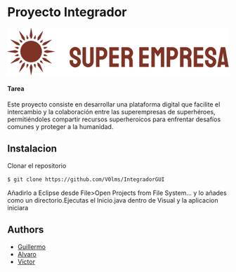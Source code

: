 
# Proyecto Integrador
![Logo](https://github.com/V0lms/IntegradorGUI/blob/main/LogoEmpresa.webp)
#### Tarea
Este proyecto consiste en desarrollar una  plataforma digital que facilite el intercambio y la colaboración entre las  superempresas de superhéroes, permitiéndoles compartir recursos superheroicos para enfrentar desafíos comunes y proteger a la humanidad.


## Instalacion
Clonar el repositorio
```bash
$ git clone https://github.com/V0lms/IntegradorGUI
```
Añadirlo a Eclipse desde File>Open Projects from File System... y lo añades como un directorio.Ejecutas el Inicio.java dentro de Visual y la aplicacion iniciara


## Authors

- [Guillermo](https://github.com/GuillermoFdzp)
- [Alvaro](https://github.com/alvroolopezz)
- [Victor](https://github.com/V0lms)

